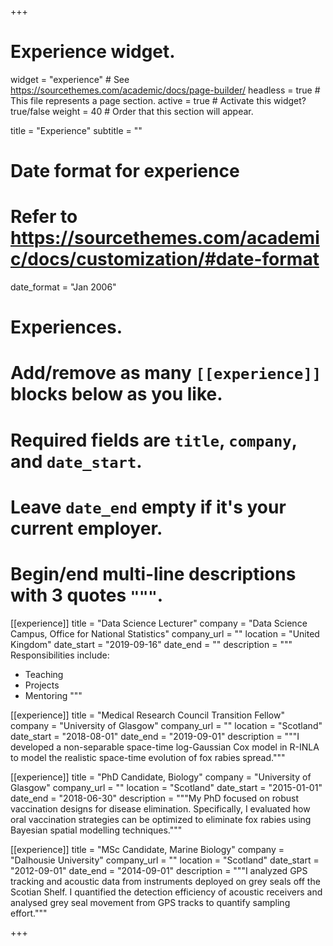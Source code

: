+++
# Experience widget.
widget = "experience"  # See https://sourcethemes.com/academic/docs/page-builder/
headless = true  # This file represents a page section.
active = true  # Activate this widget? true/false
weight = 40  # Order that this section will appear.

title = "Experience"
subtitle = ""

# Date format for experience
#   Refer to https://sourcethemes.com/academic/docs/customization/#date-format
date_format = "Jan 2006"

# Experiences.
#   Add/remove as many `[[experience]]` blocks below as you like.
#   Required fields are `title`, `company`, and `date_start`.
#   Leave `date_end` empty if it's your current employer.
#   Begin/end multi-line descriptions with 3 quotes `"""`.

[[experience]]
  title = "Data Science Lecturer"
  company = "Data Science Campus, Office for National Statistics"
  company_url = ""
  location = "United Kingdom"
  date_start = "2019-09-16"
  date_end = ""
  description = """
  Responsibilities include:
  
  * Teaching
  * Projects
  * Mentoring
  """

[[experience]]
  title = "Medical Research Council Transition Fellow"
  company = "University of Glasgow"
  company_url = ""
  location = "Scotland"
  date_start = "2018-08-01"
  date_end = "2019-09-01"
  description = """I developed a non-separable space-time log-Gaussian Cox model in R-INLA to model the realistic space-time evolution of fox rabies spread."""


[[experience]]
  title = "PhD Candidate, Biology"
  company = "University of Glasgow"
  company_url = ""
  location = "Scotland"
  date_start = "2015-01-01"
  date_end = "2018-06-30"
  description = """My PhD focused on robust vaccination designs for disease elimination. Specifically, I evaluated how oral vaccination strategies can be optimized to eliminate fox rabies using Bayesian spatial modelling techniques."""



[[experience]]
  title = "MSc Candidate, Marine Biology"
  company = "Dalhousie University"
  company_url = ""
  location = "Scotland"
  date_start = "2012-09-01"
  date_end = "2014-09-01"
  description = """I analyzed GPS tracking and acoustic data from instruments deployed on grey seals off the Scotian Shelf. I quantified the detection efficiency of acoustic receivers and analysed grey seal movement from GPS tracks to quantify sampling effort."""

+++
